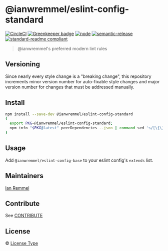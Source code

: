 # @ianwremmel/eslint-config-standard

[![CircleCI](https://circleci.com/gh/ianwremmel/eslint-config-standard.svg?style=svg)](https://circleci.com/gh/ianwremmel/eslint-config-standard)
[![Greenkeeper badge](https://badges.greenkeeper.io/ianwremmel/eslint-config-standard.svg?token=35a4d251319f7e1813c079051755d7945a17d9eeff046f0dc763c21ef2ea9967&ts=1506394073152)](https://greenkeeper.io/)
[![node](https://img.shields.io/node/v/gh-badges.svg)](https://www.npmjs.com/package/@ianwremmel/eslint-config-standard)
[![semantic-release](https://img.shields.io/badge/%20%20%F0%9F%93%A6%F0%9F%9A%80-semantic--release-e10079.svg)](https://github.com/semantic-release/semantic-release)
[![standard-readme compliant](https://img.shields.io/badge/readme%20style-standard-brightgreen.svg?style=flat-square)](https://github.com/RichardLitt/standard-readme)

> @ianwremmel's preferred modern lint rules

## Versioning

Since nearly every style change is a "breaking change", this repository increments minor version number for auto-fixable style changes and major version number for changes that must be addressed manually.

## Install

```bash
npm install --save-dev @ianwremmel/eslint-config-standard
(
  export PKG=@ianwremmel/eslint-config-standard;
  npm info "$PKG@latest" peerDependencies --json | command sed 's/[\{\},]//g ; s/: /@/g' | xargs npm install --save-dev "$PKG@latest"
)
```

## Usage

Add `@ianwremmel/eslint-config-base` to your eslint config's `extends` list.
## Maintainers

[Ian Remmel](https://github.com/ianwremmel)

## Contribute

See [CONTRIBUTE](CONTRIBUTE.md)

## License

&copy; [License Type](LICENSE)
